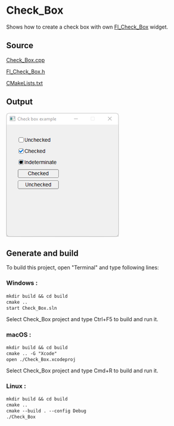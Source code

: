 # Check_Box

Shows how to create a check box with own [Fl_Check_Box](Fl_Check_Box.h) widget.

## Source

[Check_Box.cpp](Check_Box.cpp)

[Fl_Check_Box.h](Fl_Check_Box.h)

[CMakeLists.txt](CMakeLists.txt)

## Output

![output](../../../docs/Pictures/Examples/Check_Box.png)

## Generate and build

To build this project, open "Terminal" and type following lines:

### Windows :

``` shell
mkdir build && cd build
cmake .. 
start Check_Box.sln
```

Select Check_Box project and type Ctrl+F5 to build and run it.

### macOS :

``` shell
mkdir build && cd build
cmake .. -G "Xcode"
open ./Check_Box.xcodeproj
```

Select Check_Box project and type Cmd+R to build and run it.

### Linux :

``` shell
mkdir build && cd build
cmake .. 
cmake --build . --config Debug
./Check_Box
```
